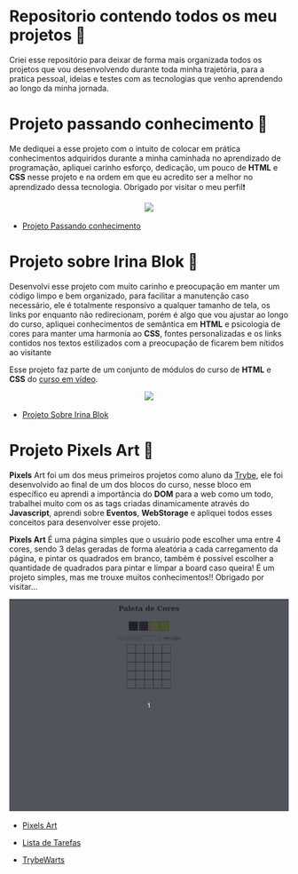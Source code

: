 # Repositorio contendo todos os meu projetos 🚧

Criei esse repositório para deixar de forma mais organizada todos os projetos que vou desenvolvendo durante toda minha trajetória, para a pratica pessoal, ideias e testes com as tecnologias que venho aprendendo ao longo da minha jornada.

# Projeto passando conhecimento 📖

Me dediquei a esse projeto com o intuito de colocar em prática conhecimentos adquiridos durante a minha caminhada no aprendizado de programação, apliquei carinho esforço, dedicação, um pouco de **HTML** e **CSS** nesse projeto e na ordem em que eu acredito ser a melhor no aprendizado dessa tecnologia. Obrigado por visitar o meu perfil❗

<p style="text-align: center">
  <img src="demonstracao-projeto-passando-conhecimento.gif" width="350px"/>
</p>

- [Projeto Passando conhecimento](https://guilherme-artigas.github.io/Projeto-Passando-Conhecimento/)

# Projeto sobre Irina Blok 📱

Desenvolvi esse projeto com muito carinho e preocupação em manter um código limpo e bem organizado, para facilitar a manutenção caso necessário, ele é totalmente responsivo a qualquer tamanho de tela, os links por enquanto não redirecionam, porém é algo que vou ajustar ao longo do curso, apliquei conhecimentos de semântica em **HTML** e psicologia de cores para manter uma harmonia ao **CSS**, fontes personalizadas e os links contidos nos textos estilizados com a preocupação de ficarem bem nítidos ao visitante

Esse projeto faz parte de um conjunto de módulos do curso de **HTML** e **CSS** do [curso em vídeo](https://www.cursoemvideo.com/).

<p style="text-align: center">
  <img src="demonstracao-projeto-irina-blok.gif"/>
</p>

- [Projeto Sobre Irina Blok](https://guilherme-artigas.github.io/Projeto-Sobre-IrinaBlok/)

# Projeto Pixels Art 🎨

**Pixels** Art foi um dos meus primeiros projetos como aluno da [Trybe](https://www.betrybe.com/), ele foi desenvolvido ao final de um dos blocos do curso, nesse bloco em específico eu aprendi a importância do **DOM** para a web como um todo, trabalhei muito com os as tags criadas dinamicamente através do **Javascript**, aprendi sobre **Eventos**, **WebStorage** e apliquei todos esses conceitos para desenvolver esse projeto.
 
**Pixels Art** É uma página simples que o usuário pode escolher uma entre 4 cores, sendo 3 delas geradas de forma aleatória a cada carregamento da página, e pintar os quadrados em branco, também é possível escolher a quantidade de quadrados para pintar e limpar a board caso queira! É um projeto simples, mas me trouxe muitos conhecimentos!! Obrigado por visitar...

<p style="text-align: center">
  <img src="demonstracao-pixelsArt.gif">
</p>

- [Pixels Art](https://guilherme-artigas.github.io/projetos/Pixels-Art/)

- [Lista de Tarefas](https://guilherme-artigas.github.io/projetos/Lista-Tarefas/)
- [TrybeWarts](https://guilherme-artigas.github.io/projetos/Trybewarts/)
